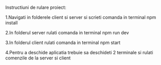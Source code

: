 Instructiuni de rulare proiect:

1.Navigati in folderele client si server si scrieti comanda in terminal npm install

2.In folderul server rulati comanda in terminal npm run dev

3.In folderul client rulati comanda in terminal npm start

4.Pentru a deschide aplicatia trebuie sa deschideti 2 terminale si rulati comenzile de la server si client
